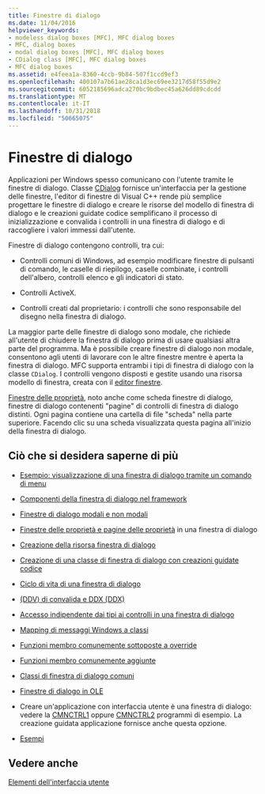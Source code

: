 ```yaml
---
title: Finestre di dialogo
ms.date: 11/04/2016
helpviewer_keywords:
- modeless dialog boxes [MFC], MFC dialog boxes
- MFC, dialog boxes
- modal dialog boxes [MFC], MFC dialog boxes
- CDialog class [MFC], MFC dialog boxes
- MFC dialog boxes
ms.assetid: e4feea1a-8360-4ccb-9b84-507f1ccd9ef3
ms.openlocfilehash: 400107a7b61ae28ca1d3ec69ee3217d58f55d9e2
ms.sourcegitcommit: 6052185696adca270bc9bdbec45a626dd89cdcdd
ms.translationtype: MT
ms.contentlocale: it-IT
ms.lasthandoff: 10/31/2018
ms.locfileid: "50665075"
---
```

# <a name="dialog-boxes"></a>Finestre di dialogo

Applicazioni per Windows spesso comunicano con l'utente tramite le finestre di dialogo. Classe [CDialog](../mfc/reference/cdialog-class.md) fornisce un'interfaccia per la gestione delle finestre, l'editor di finestre di Visual C++ rende più semplice progettare le finestre di dialogo e creare le risorse del modello di finestra di dialogo e le creazioni guidate codice semplificano il processo di inizializzazione e convalida i controlli in una finestra di dialogo e di raccogliere i valori immessi dall'utente.

Finestre di dialogo contengono controlli, tra cui:

- Controlli comuni di Windows, ad esempio modificare finestre di pulsanti di comando, le caselle di riepilogo, caselle combinate, i controlli dell'albero, controlli elenco e gli indicatori di stato.

- Controlli ActiveX.

- Controlli creati dal proprietario: i controlli che sono responsabile del disegno nella finestra di dialogo.

La maggior parte delle finestre di dialogo sono modale, che richiede all'utente di chiudere la finestra di dialogo prima di usare qualsiasi altra parte del programma. Ma è possibile creare finestre di dialogo non modale, consentono agli utenti di lavorare con le altre finestre mentre è aperta la finestra di dialogo. MFC supporta entrambi i tipi di finestra di dialogo con la classe `CDialog`. I controlli vengono disposti e gestite usando una risorsa modello di finestra, creata con il [editor finestre](../windows/dialog-editor.md).

[Finestre delle proprietà](../mfc/property-sheets-mfc.md), noto anche come scheda finestre di dialogo, finestre di dialogo contenenti "pagine" di controlli di finestra di dialogo distinti. Ogni pagina contiene una cartella di file "scheda" nella parte superiore. Facendo clic su una scheda visualizzata questa pagina all'inizio della finestra di dialogo.

## <a name="what-do-you-want-to-know-more-about"></a>Ciò che si desidera saperne di più

- [Esempio: visualizzazione di una finestra di dialogo tramite un comando di menu](../mfc/example-displaying-a-dialog-box-via-a-menu-command.md)

- [Componenti della finestra di dialogo nel framework](../mfc/dialog-box-components-in-the-framework.md)

- [Finestre di dialogo modali e non modali](../mfc/modal-and-modeless-dialog-boxes.md)

- [Finestre delle proprietà e pagine delle proprietà](../mfc/property-sheets-and-property-pages-mfc.md) in una finestra di dialogo

- [Creazione della risorsa finestra di dialogo](../mfc/creating-the-dialog-resource.md)

- [Creazione di una classe di finestra di dialogo con creazioni guidate codice](../mfc/creating-a-dialog-class-with-code-wizards.md)

- [Ciclo di vita di una finestra di dialogo](../mfc/life-cycle-of-a-dialog-box.md)

- [(DDV) di convalida e DDX (DDX)](../mfc/dialog-data-exchange-and-validation.md)

- [Accesso indipendente dai tipi ai controlli in una finestra di dialogo](../mfc/type-safe-access-to-controls-in-a-dialog-box.md)

- [Mapping di messaggi Windows a classi](../mfc/mapping-windows-messages-to-your-class.md)

- [Funzioni membro comunemente sottoposte a override](../mfc/commonly-overridden-member-functions.md)

- [Funzioni membro comunemente aggiunte](../mfc/commonly-added-member-functions.md)

- [Classi di finestra di dialogo comuni](../mfc/common-dialog-classes.md)

- [Finestre di dialogo in OLE](../mfc/dialog-boxes-in-ole.md)

- Creare un'applicazione con interfaccia utente è una finestra di dialogo: vedere la [CMNCTRL1](../visual-cpp-samples.md) oppure [CMNCTRL2](../visual-cpp-samples.md) programmi di esempio. La creazione guidata applicazione fornisce anche questa opzione.

- [Esempi](../mfc/dialog-sample-list.md)

## <a name="see-also"></a>Vedere anche

[Elementi dell'interfaccia utente](../mfc/user-interface-elements-mfc.md)
